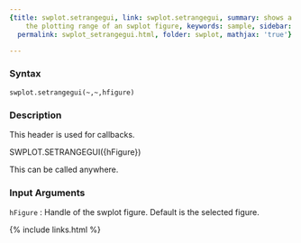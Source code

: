 ```yaml
---
{title: swplot.setrangegui, link: swplot.setrangegui, summary: shows a window to change
    the plotting range of an swplot figure, keywords: sample, sidebar: sw_sidebar,
  permalink: swplot_setrangegui.html, folder: swplot, mathjax: 'true'}

---
```


### Syntax

`swplot.setrangegui(~,~,hfigure)`

### Description

This header is used for callbacks.
 
SWPLOT.SETRANGEGUI({hFigure})
 
This can be called anywhere.
 

### Input Arguments

`hFigure`
: Handle of the swplot figure. Default is the selected figure.

{% include links.html %}
